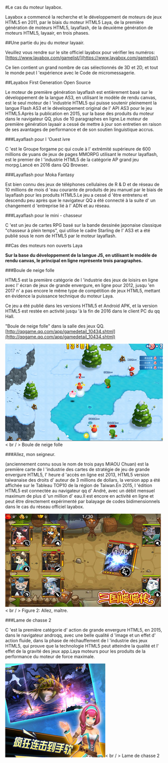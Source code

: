 #Le cas du moteur layabox.

Layabox a commencé la recherche et le développement de moteurs de jeux HTML5 en 2011, par le biais du moteur HTML5 Laya, de la première génération de moteurs HTML5, layaflash, de la deuxième génération de moteurs HTML5, layaair, en trois phases.



##Une partie du jeu du moteur layaair.

Veuillez vous rendre sur le site officiel layabox pour vérifier les numéros:[https://www.layabox.com/gamelist/](https://www.layabox.com/gamelist/)

Ce lien contient un grand nombre de cas sélectionnés de 3D et 2D, et tout le monde peut l 'expérience avec le Code de micromessagerie.



##Layabox First Generation Open Source

Le moteur de première génération layaflash est entièrement basé sur le développement de la langue AS3, en utilisant le modèle de rendu canvas, est le seul moteur de l 'industrie HTML5 qui puisse soutenir pleinement la langue Flash AS3 et le développement original de l' API AS3 pour le jeu HTML5.Après la publication en 2015, sur la base des produits du moteur dans le navigateur QQ, plus de 10 paragraphes en ligne.Le moteur de première génération layaair a cessé de mettre à jour son entretien en raison de ses avantages de performance et de son soutien linguistique accrus.

###Layaflash pour l 'Ouest ivre

C 'est le Groupe forgame pc qui coule à l' extrémité supérieure de 600 millions de yuans de jeux de pages MMORPG utilisant le moteur layaflash, est le premier de l 'industrie HTML5 de la catégorie AP grand jeu morpg.Lancé en 2016 dans QQ Browser.

###Layaflash pour Moka Fantasy

Est bien connu des jeux de téléphones cellulaires de R & D et de réseau de 10 millions de mois d 'eau courante de produits de jeu manuel par le biais de layaflash pour les produits HTML5.Le jeu a cessé d 'être entretenu et descendu peu après que le navigateur QQ a été connecté à la suite d' un changement d 'entreprise lié à l' ADN et au réseau.

###Layaflash pour le mini - chasseur

C 'est un jeu de cartes RPG basé sur la bande dessinée japonaise classique "chasseur à plein temps", qui utilise le cadre Starling de l' AS3 et a été publié sous le nom de HTML5 par le moteur layaflash.



##Cas des moteurs non ouverts Laya

**Sur la base du développement de la langue JS, en utilisant le modèle de rendu canvas, le principal en ligne représente trois paragraphes.**

###Boule de neige folle

HTML5 est la première catégorie de l 'industrie des jeux de loisirs en ligne avec l' écran de jeux de grande envergure, en ligne pour 2012, jusqu 'en 2017 n' a pas encore le même type de compétition de jeux HTML5, mettant en évidence la puissance technique du moteur Laya.

Ce jeu a été publié dans les versions HTML5 et Android APK, et la version HTML5 est restée en activité jusqu 'à la fin de 2016 dans le client PC du qq Hall.

"Boule de neige folle" dans la salle des jeux QQ.[http://qqgame.qq.com/app/gamedetail_10434.shtml](http://qqgame.qq.com/app/gamedetail_10434.shtml) 

​![blob.png](img/1.png)< br / >
Boule de neige folle



###Allez, mon seigneur.

(anciennement connu sous le nom de trois pays MIAOU Chuan) est la première carte de l 'industrie des cartes de stratégie de jeu de grande envergure HTML5, l' heure d 'accès en ligne est 2013, HTML5 version taïwanaise des droits d' auteur de 3 millions de dollars, la version app a été affichée sur le Tableau TOP10 de la région de Taiwan.En 2015, l 'édition HTML5 est connectée au navigateur qq d' André, avec un débit mensuel maximum de plus d 'un million d' eau.Il est encore en activité en ligne et peut être directement expérimenté par balayage de codes bidimensionnels dans le cas du réseau officiel layabox.

​![blob.png](img/2.png)< br / >
Figure 2: Allez, maître.



###Lame de chasse 2

C 'est la première catégorie d' action de grande envergure HTML5, en 2015, dans le navigateur androqq, avec une belle qualité d 'image et un effet d' action fluide, dans la phase de réchauffement de l 'industrie des jeux HTML5, qui prouve que la technologie HTML5 peut atteindre la qualité et l' effet de la gravité des jeux app.Laya moteurs pour les produits de la performance du moteur de force maximale.

​![blob.png](img/3.png)< br / >
Lame de chasse 2